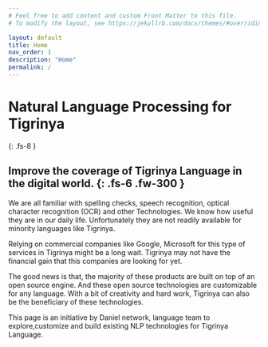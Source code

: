 ```yaml
---
# Feel free to add content and custom Front Matter to this file.
# To modify the layout, see https://jekyllrb.com/docs/themes/#overriding-theme-defaults

layout: default
title: Home
nav_order: 1
description: "Home"
permalink: /
---
```


# Natural Language Processing for Tigrinya
{: .fs-8 }

Improve the coverage of Tigrinya Language in the digital world.
{: .fs-6 .fw-300 }
---
We are all familiar with spelling checks, speech recognition, optical character recognition (OCR) and other Technologies.
We know how useful they are in our daily life. Unfortunately they are not readily available for minority languages like Tigrinya.

Relying on commercial companies like Google, Microsoft for this type of services in Tigrinya might be a long wait.
Tigrinya may not have the financial gain that this companies are looking for yet.

The good news is that, the majority of these products are built on top of an open source engine.
And these open source technologies are customizable for any language. With a bit of creativity and hard work,
Tigrinya can also be the beneficiary of these technologies.

This page is an initiative by Daniel network, language team to explore,customize and build existing NLP technologies
 for Tigrinya Language.